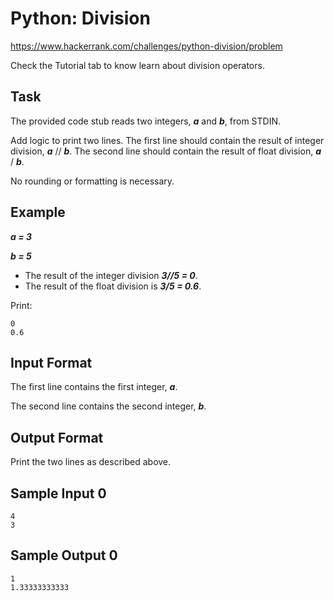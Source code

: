 # Python: Division

https://www.hackerrank.com/challenges/python-division/problem

Check the Tutorial tab to know learn about division operators.

## Task

The provided code stub reads two integers, ***a*** and ***b***, from STDIN.

Add logic to print two lines. The first line should contain the result of integer division, ***a*** // ***b***. The second line should contain the result of float division, ***a*** / ***b***.

No rounding or formatting is necessary.

## Example

***a = 3***

***b = 5***

- The result of the integer division ***3//5 = 0***.
- The result of the float division is ***3/5 = 0.6***.

Print:

    0
    0.6

## Input Format

The first line contains the first integer, ***a***.

The second line contains the second integer, ***b***.

## Output Format

Print the two lines as described above.

## Sample Input 0

    4
    3

## Sample Output 0

    1
    1.33333333333
